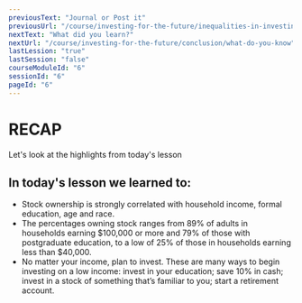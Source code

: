 ```yaml
---
previousText: "Journal or Post it"
previousUrl: "/course/investing-for-the-future/inequalities-in-investing/journal-or-post-it"
nextText: "What did you learn?"
nextUrl: "/course/investing-for-the-future/conclusion/what-do-you-know"
lastLession: "true"
lastSession: "false"
courseModuleId: "6"
sessionId: "6"
pageId: "6"
---
```



# RECAP

<sparkle-character-intro position="right" character="jen">
Let's look at the highlights from today's lesson
</sparkle-character-intro>

## In today's lesson we learned to: 
- Stock ownership is strongly correlated with household income, formal education, age and race.
- The percentages owning stock ranges from 89% of adults in households earning $100,000 or more and 79% of those with postgraduate education, to a low of 25% of those in households earning less than $40,000.
- No matter your income, plan to invest. These are many ways to begin investing on a low income: invest in your education; save 10% in cash; invest in a stock of something that’s familiar to you; start a retirement account.
